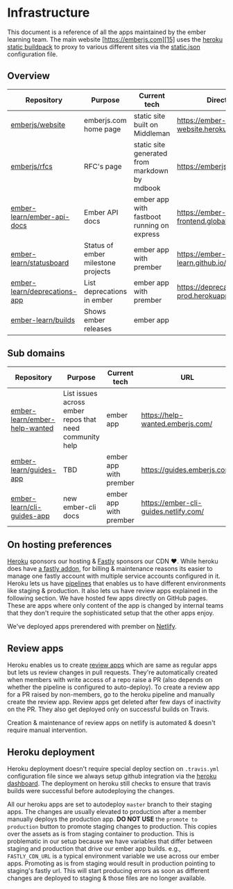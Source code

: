 # Infrastructure

This document is a reference of all the apps maintained by the ember learning team. The main website [https://emberjs.com][15] uses the [heroku static buildpack][14] to proxy to various different sites via the [static.json][16] configuration file.

## Overview

|   Repository                        | Purpose                              | Current tech                                  | Direct URL                                            |
|-------------------------------------|--------------------------------------|-----------------------------------------------|-------------------------------------------------------|
| [emberjs/website][1]                | emberjs.com home page                | static site built on Middleman                |https://ember-website.herokuapp.com/                   |
| [emberjs/rfcs][2]                   | RFC's page                           | static site generated from markdown by mdbook |https://emberjs.github.io/rfcs                         |
| [ember-learn/ember-api-docs][3]     | Ember API docs                       | ember app with fastboot running on express                                    |https://ember-api-docs-frontend.global.ssl.fastly.net  |
| [ember-learn/statusboard][4]        | Status of ember milestone projects   | ember app with prember                                     |https://ember-learn.github.io/statusboard/             |
| [ember-learn/deprecations-app][5]   | List deprecations in ember           | ember app  with prember                                    |https://deprecations-app-prod.herokuapp.com/           |
| [ember-learn/builds][6]             | Shows ember releases                 | ember app                                      |                                                       |


## Sub domains

|   Repository                        | Purpose                              | Current tech                                  |  URL                                            |
|-------------------------------------|--------------------------------------|-----------------------------------------------|-------------------------------------------------------|
| [ember-learn/ember-help-wanted][7]  | List issues across ember repos that need community help                                  | ember app                                     |https://help-wanted.emberjs.com/               |
| [ember-learn/guides-app][17]  | TBD                                  | ember app  with prember                                    |https://guides.emberjs.com/               |
| [ember-learn/cli-guides-app][18]  | new ember-cli docs                                  | ember app  with prember                                    |https://ember-cli-guides.netlify.com/               |


## On hosting preferences

[Heroku][8] sponsors our hosting & [Fastly][9] sponsors our CDN :heart:. While heroku does have [a fastly addon][10], for billing & maintenance reasons its easier to manage one fastly account with multiple service accounts configured in it. Heroku lets us have [pipelines][11] that enables us to have different environments like staging & production. It also lets us have review apps explained in the following section. We have hosted few apps directly on GitHub pages. These are apps where only content of the app is changed by internal teams that they don't require the sophisticated setup that the other apps enjoy.

We've deployed apps prerendered with prember on [Netlify][19].

## Review apps

Heroku enables us to create [review apps][12] which are same as regular apps but lets us review changes in pull requests. They're automatically created when members with write access of a repo raise a PR (also depends on whether the pipeline is configured to auto-deploy). To create a review app for a PR raised by non-members, go to the heroku pipeline and manually create the review app. Review apps get deleted after few days of inactivity on the PR. They also get deployed only on successful builds on Travis.

Creation & maintenance of review apps on netlify is automated & doesn't require manual intervention.

## Heroku deployment

Heroku deployment doesn't require special deploy section on `.travis.yml` configuration file since we always setup github integration via the [heroku dashboard][13]. The deployment on heroku still checks to ensure that travis builds were successful before autodeploying the changes.

All our heroku apps are set to autodeploy `master` branch to their staging apps. The changes are usually elevated to production after a member manually deploys the production app. **DO NOT USE** the `promote to production` button to promote staging changes to production. This copies over the assets as is from staging container to production. This is problematic in our setup because we have variables that differ between staging and production that drive our ember app builds. e.g., `FASTLY_CDN_URL` is a typical environment variable we use across our ember apps. Promoting as is from staging would result in production pointing to staging's fastly url. This will start producing errors as soon as different changes are deployed to staging & those files are no longer available.

[1]:  https://github.com/emberjs/website
[2]:  https://github.com/emberjs/rfcs
[3]:  https://github.com/ember-learn/ember-api-docs
[4]:  https://github.com/ember-learn/statusboard
[5]:  https://github.com/ember-learn/deprecation-app
[6]:  https://github.com/ember-learn/builds
[7]:  https://github.com/ember-learn/ember-help-wanted
[8]:  https://heroku.com
[9]:  https://fastly.com
[10]: https://elements.heroku.com/addons/fastly
[11]: https://devcenter.heroku.com/articles/pipelines
[12]: https://devcenter.heroku.com/articles/github-integration-review-apps
[13]: https://dashboard.heroku.com/teams/ember/apps
[14]: https://github.com/heroku/heroku-buildpack-static
[15]: https://emberjs.com
[16]: https://github.com/emberjs/website/blob/master/static.json
[17]: https://github.com/ember-learn/guides-app
[18]: https://github.com/ember-learn/cli-guides-app
[19]: https://www.netlify.com/
